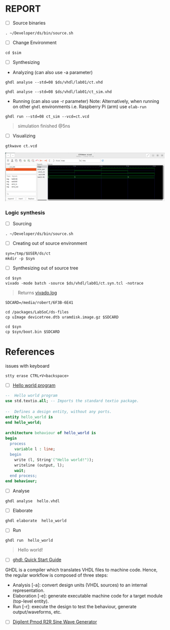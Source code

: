# REPORT

- [ ] Source binaries

```
. ~/Developer/ds/bin/source.sh
```

- [ ] Change Environment

```
cd $sim
```


- [ ] Synthesizing

* Analyzing (can also use -a parameter)

```
ghdl analyse --std=08 $ds/vhdl/lab01/ct.vhd
```

```
ghdl analyse --std=08 $ds/vhdl/lab01/ct_sim.vhd
```

* Running (can also use -r parameter)
Note: Alternatively, when running on other `ghdl` environments i.e. Raspberry Pi (arm)  use `elab-run`

```
ghdl run --std=08 ct_sim --vcd=ct.vcd
```
> simulation finished @5ns

- [ ] Visualizing

```
gtkwave ct.vcd
```

<img src=images/gtkwave_output.png width='' height='' > </img>


### Logic synthesis

- [ ] Sourcing

```
. ~/Developer/ds/bin/source.sh
```


- [ ] Creating out of source environment

```
syn=/tmp/$USER/ds/ct
mkdir -p $syn
```


- [ ] Synthesizing out of source tree


```
cd $syn
vivado -mode batch -source $ds/vhdl/lab01/ct.syn.tcl -notrace
```
> Returns
[vivado.log](.REPORTS/vivado.log)

```
SDCARD=/media/robert/6F3B-6E41
```


```
cd /packages/LabSoC/ds-files
cp uImage devicetree.dtb uramdisk.image.gz $SDCARD
```


```
cd $syn
cp $syn/boot.bin $SDCARD
```



# References

issues with keyboard

```
stty erase CTRL+V<backspace>
```

- [ ] [Hello world program](https://ghdl.github.io/ghdl/quick_start/simulation/hello/index.html)

```vhdl
--  Hello world program
use std.textio.all; -- Imports the standard textio package.

--  Defines a design entity, without any ports.
entity hello_world is
end hello_world;

architecture behaviour of hello_world is
begin
  process
    variable l : line;
  begin
    write (l, String'("Hello world!"));
    writeline (output, l);
    wait;
  end process;
end behaviour;
```

- [ ] Analyse

```
ghdl analyse  hello.vhdl 
```

- [ ] Elaborate

```
ghdl elaborate  hello_world
```

- [ ] Run

```
ghdl run  hello_world
```
> Hello world!

- [ ] [ghdl: Quick Start Guide](https://ghdl-rad.readthedocs.io/en/doc-addition/examples/quick_start/README.html)

GHDL is a compiler which translates VHDL files to machine code. Hence, the regular workflow is composed of three steps:

- Analysis [-a]: convert design units (VHDL sources) to an internal representation.
- Elaboration [-e]: generate executable machine code for a target module (top-level entity).
- Run [-r]: execute the design to test the behaviour, generate output/waveforms, etc.

- [ ] [Digilent Pmod R2R Sine Wave Generator](https://www.instructables.com/Digilent-Pmod-R2R-Sine-Wave-Generator/)
